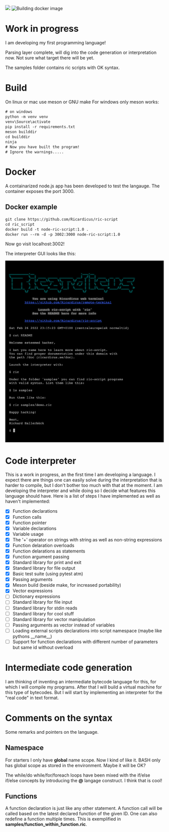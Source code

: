 ![](https://github.com/Ricardicus/ric-script/workflows/Building%20&%20Testing/badge.svg)
![Building docker image](https://github.com/Ricardicus/ric-script/workflows/Building%20docker%20image/badge.svg)

# Work in progress

I am developing my first programming language!

Parsing layer complete,
will dig into the code generation or interpretation now. 
Not sure what target there will be yet.


The samples folder contains ric scripts with OK syntax.

# Build

On linux or mac use meson or GNU make
For windows only meson works:

```
# on windows
python -m venv venv
venv\Source\activate
pip install -r requirements.txt
meson builddir
cd builddir
ninja
# Now you have built the program!
# Ignore the warnings.....
```

# Docker

A containarized node.js app has been developed to test the langauge.
The container exposes the port 3000. 
## Docker example
```
git clone https://github.com/Ricardicus/ric-script
cd ric_script
docker build -t node-ric-script:1.0 .
docker run --rm -d -p 3002:3000 node-ric-script:1.0
```

Now go visit localhost:3002! 

The interpreter GUI looks like this:

<img src="https://raw.githubusercontent.com/Ricardicus/ric-script/master/images/screenshot-docker-app.png"></img>



# Code interpreter

This is a work in progress, an the first time I am developing a language.
I expect there are things one can easily solve during the interpretation
that is harder to compile, but I don't bother too much with that at the moment.
I am developing the interpreter and while doing so I decide what features
this language should have. Here is a list of steps I have implemented as
well as haven't implemented:

- [x] Function declarations
- [x] Function calls
- [x] Function pointer
- [x] Variable declarations
- [x] Variable usage
- [x] The '+' operator on strings with string as well as non-string expressions
- [x] Function delaration overloads
- [x] Function delarations as statements
- [x] Function argument passing
- [x] Standard library for print and exit
- [x] Standard library for file output
- [x] Basic test suite (using pytest atm)
- [x] Passing arguments
- [x] Meson build (beside make, for increased portability)
- [x] Vector expressions
- [ ] Dictionary expressions
- [ ] Standard library for file input
- [ ] Standard library for stdin reads
- [ ] Standard library for cool stuff
- [ ] Standard library for vector manipulation
- [ ] Passing arguments as vector instead of variables
- [ ] Loading external scripts declarations into script namespace (maybe like pythons \_\_name\_\_)
- [ ] Support for function declarations with different number of parameters but same id without overload

# Intermediate code generation

I am thinking of inventing an intermediate bytecode language for this, 
for which I will compile my programs. After that I will
build a virtual machine for this type of bytecodes.
But I will start by implementing an interpreter for the
"real code" in text format. 

# Comments on the syntax

Some remarks and pointers on the language.

## Namespace

For starters I only have **global** name scope.
Now I kind of like it. BASH only has global scope
as stored in the environment. Maybe it will be OK? 

The while/do while/for/foreach loops have been mixed
with the if/else if/else concepts by introducing the
**@** langage construct. I think that is cool!

## Functions

A function declaration is just like any other 
statement. A function call will be called based
on the latest declared function of the given ID. 
One can also redefine a function multiple times. 
This is exemplified in **samples/function_within_function.ric**.


